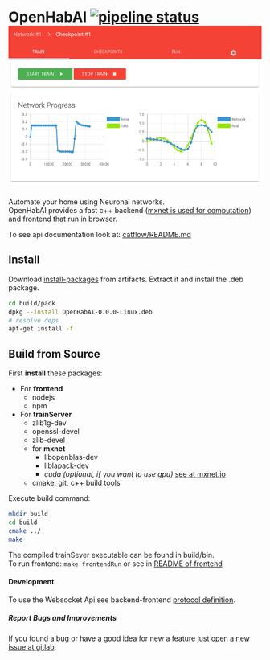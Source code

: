# OpenHabAI [![pipeline status](https://gitlab.com/PancakeSoftware/openHabAI/badges/master/pipeline.svg)](https://gitlab.com/PancakeSoftware/openHabAI/commits/master) <br>![](doc/img/frontend.png)
Automate your home using Neuronal networks. <br>
OpenHabAI provides a fast c++ backend 
([mxnet is used for computation](http://mxnet.io)) and frontend that run in browser.

To see api documentation look at: [catflow/README.md](catflow/README.md)

## Install
Download [install-packages](https://gitlab.com/PancakeSoftware/openHabAI/-/jobs/artifacts/master/download?job=install-packages) from artifacts. Extract it and install the .deb package.
```bash
cd build/pack
dpkg --install OpenHabAI-0.0.0-Linux.deb
# resolve deps 
apt-get install -f                          
```

## Build from Source 
First **install** these packages:
* For **frontend**
    * nodejs
    * npm
* For **trainServer**
    * zlib1g-dev
    * openssl-devel
    * zlib-devel
    * for **mxnet**
        * libopenblas-dev 
        * liblapack-dev
        * *cuda (optional, if you want to use gpu)* [see at mxnet.io](http://mxnet.io/get_started/build_from_source.html#optional-cuda-cudnn-for-nvidia-gpus)
    * cmake, git, c++ build tools
    
Execute build command:
```bash
mkdir build
cd build
cmake ../
make 
```
The compiled trainSever executable can be found in build/bin. <br>
To run frontend: ```make frontendRun``` or see in [README of frontend](frontend-angular/README.md)

 
#### Development
To use the Websocket Api see backend-frontend [protocol definition](./doc/README.md).
##### Report Bugs and Improvements
If you found a bug or have a good idea for new a feature just [open a new issue at gitlab](https://gitlab.com/PancakeSoftware/openHabAI/issues/new).
